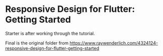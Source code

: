# Responsive Design for Flutter: Getting Started

Starter is after working through the tutorial.

Final is the original folder from https://www.raywenderlich.com/4324124-responsive-design-for-flutter-getting-started 
